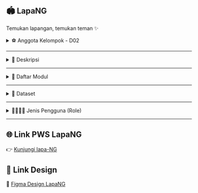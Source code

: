 ## 🏟️ LapaNG  
Temukan lapangan, temukan teman ✨  

<details>
<summary>⚽️ Anggota Kelompok - D02</summary>

1. Abdurrahman Ammar Abqary (2406495994)  
2. Andrew Sanjay Hasian Panjaitan (2406403482)  
3. Levina Aurellia (2406356776)  
4. Muhammad Hafizh (2406437451)  
5. Nazwa Zahra Sausan (2406397750)  
6. Pria Abhirama Dewa (2406358043)  

</details>

---

<details>
<summary>🏀 Deskripsi</summary>

**LapaNG** adalah sebuah platform yang dikembangkan untuk memudahkan masyarakat kota **Jakarta** dalam menemukan dan mengakses lapangan atau ruangan olahraga dengan cara yang praktis dan efisien. Di tengah meningkatnya minat masyarakat terhadap olahraga dan aktivitas komunitas, seringkali sulit menemukan informasi lengkap mengenai fasilitas olahraga, kapasitas lapangan, kontak pemilik, dan update kegiatan yang sedang berlangsung.  

LapaNG hadir sebagai solusi digital yang menghubungkan pengguna dengan pemilik lapangan, sekaligus menjadi pusat informasi olahraga yang lengkap dan mudah diakses.  

Dengan LapaNG, pengguna tidak hanya dapat melihat daftar lapangan olahraga, tetapi juga tetap mendapatkan update tentang kegiatan dan event melalui fitur **Feeds**. Fitur ini menampilkan informasi terkini mengenai pertandingan, event komunitas, dan aktivitas olahraga di berbagai lokasi. Selain itu, aplikasi ini menyediakan informasi penyewaan perlengkapan olahraga, sehingga pengalaman berolahraga menjadi lebih lengkap.  

Semua transaksi, seperti peminjaman lapangan atau penyewaan equipment, dilakukan langsung antara pengguna dan pemilik lapangan, sehingga LapaNG tetap berfokus sebagai platform informasi.  

**Manfaat utama dari LapaNG antara lain:**  

1. **Akses Informasi Lengkap**  
   Pengguna dapat menemukan semua informasi tentang lapangan olahraga, kapasitas, fasilitas, dan kontak pemilik di satu tempat tanpa harus mencari di banyak sumber.  

2. **Terhubung dengan Komunitas**  
   Melalui feeds dan update kegiatan, pengguna dapat tetap mengikuti event, pertandingan, atau komunitas olahraga favorit mereka.  

3. **Mendukung Pemilik Lapangan**  
   Owner dapat mempromosikan fasilitas mereka, membagikan informasi kegiatan, dan menawarkan penyewaan equipment dengan mudah.  

4. **Praktis dan Efisien**  
   Semua informasi tersedia secara digital, sehingga pengguna dapat merencanakan aktivitas olahraga dengan cepat dan nyaman.  

</details>

---

<details>
<summary>🏸 Daftar Modul</summary>

### 👤 User–Owner  
Dikerjakan oleh **Abdurrahman Ammar Abqary**  
Fitur User–Owner menjadi pintu utama untuk mengakses seluruh layanan di lapa-NG. Melalui fitur ini, pengguna dapat membuat akun, login, dan logout dengan mudah.  

---

### 🏟️ Venue (Lapangan)  
Dikerjakan oleh **Pria Abhirama Dewa**  
Fitur Venue memungkinkan untuk menemukan berbagai lapangan di sekitar dengan mudah — mulai dari futsal, basket, hingga badminton. Setiap lapangan dilengkapi dengan informasi lokasi, fasilitas, harga, serta foto-foto yang membantu memilih tempat terbaik untuk bermain.  

---

### 📅 Bookings  
Dikerjakan oleh **Andrew Sanjay Hasian Panjaitan**  
Fitur Bookings membantu pengguna memesan lapangan favorit dengan cepat dan praktis. Fitur ini memungkinkan pengguna melihat jadwal ketersediaan lapangan, serta memilih **jam mulai dan jam berakhir penyewaan** sesuai kebutuhan.  

---

### 📰 Feeds  
Dikerjakan oleh **Muhammad Hafizh**  
Fitur Feeds jadi tempat para user berbagi momen seru, tips olahraga, atau sekadar update kegiatan komunitas. Pengguna dapat berinteraksi dan membangun koneksi dengan pemain lain. Dengan Feeds, LapaNG bukan sekadar tempat booking, tapi juga wadah berkembangnya komunitas olahraga yang aktif dan seru.  

---

### ⭐ Review Lapangan  
Dikerjakan oleh **Levina Aurellia**  
Fitur untuk memberikan ulasan dan rating untuk lapangan yang telah digunakan. Fitur ini membantu pengguna lain mengetahui kualitas tempat, pelayanan, dan pengalaman bermain dari sudut pandang sesama pemain. Semakin banyak review, semakin mudah menemukan lapangan terbaik.  

---

### 🏋️ Equipment  
Dikerjakan oleh **Nazwa Zahra Sausan**  
Fitur Equipment memudahkan para owner untuk menawarkan berbagai perlengkapan olahraga yang bisa disewa oleh pengguna — seperti bola, raket, dan perlengkapan latihan lainnya. Semua daftar perlengkapan dilengkapi dengan harga sewa dan deskripsi agar pengguna bisa memilih sesuai kebutuhan.  

</details>

---

<details>
<summary>🏐 Dataset</summary>

**LapaNG** menggunakan dataset yang kami susun sendiri dan dapat diakses melalui tautan berikut:  
🔗 [Dataset Lapangan Jakarta](https://drive.google.com/drive/folders/1FEO1p6Wr2vYiigiGfW5fgNhHLqzKlJ3a?usp=sharing)  

Dataset ini berfokus pada berbagai **lapangan olahraga yang berlokasi di daerah Jakarta**, dengan mengutip dan mengadaptasi informasi dari sejumlah sumber daring terpercaya seputar fasilitas olahraga lokal. Dataset ini terdiri dari field seperti nama lapangan, jenis olahraga, lokasi, deskripsi, rentang harga, dan foto lapangan.  

</details>

---

<details>
<summary>🏃‍♂️🏃‍♀️ Jenis Pengguna (Role)</summary>

Aplikasi **LapaNG** memiliki dua jenis pengguna utama: **Owner** dan **User Biasa**.  

### 1. Owner 🏢  
Owner adalah penyedia lapangan atau ruangan olahraga.  
Tugas dan hak mereka antara lain:  
- Menambahkan informasi lapangan yang mereka miliki, termasuk fasilitas, kapasitas, dan kontak.  
- Mengupdate aktivitas di lapangan, seperti pertandingan atau event.  
- Menyewakan perlengkapan olahraga kepada pengguna.  

### 2. User Biasa 🏃‍♂️  
User biasa adalah pengguna aplikasi yang mencari dan memanfaatkan fasilitas olahraga.  
Fitur yang dapat digunakan oleh user biasa antara lain:  
- Melakukan pemesanan lapangan melalui fitur **Bookings**.  
- Memberikan **Review** terhadap lapangan yang telah digunakan.  
- Melihat dan menyewa **Equipment** yang tersedia.  

</details>

---

## 🌐 Link PWS LapaNG  
👉 [Kunjungi lapa-NG](https://abdurrahman-ammar-lapang.pbp.cs.ui.ac.id)  

## 🎨 Link Design  
🔗 [Figma Design LapaNG](https://www.figma.com/design/W7PJXTejra9TNwidwSYNdd/PBP-TK-PTS?node-id=0-1&t=5S1UY1CwdeJr32kR-1)
